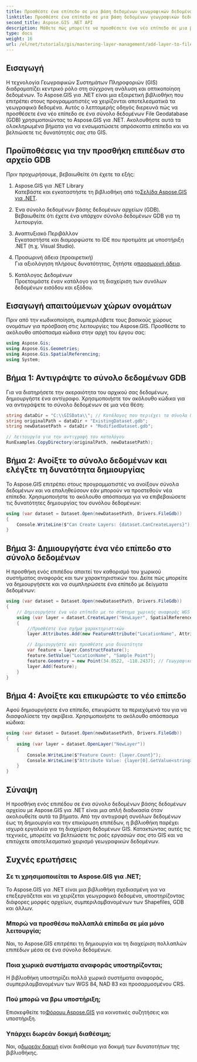 ```yaml
---
title: Προσθέστε ένα επίπεδο σε μια βάση δεδομένων γεωγραφικών δεδομένων χρησιμοποιώντας το Aspose.GIS για .NET
linktitle: Προσθέστε ένα επίπεδο σε μια βάση δεδομένων γεωγραφικών δεδομένων
second_title: Aspose.GIS .NET API
description: Μάθετε πώς μπορείτε να προσθέσετε ένα νέο επίπεδο σε μια βάση δεδομένων αρχείων (GDB) χρησιμοποιώντας το Aspose.GIS για .NET. Αυτός ο περιεκτικός οδηγός καλύπτει προϋποθέσεις, εισαγωγές χώρου ονομάτων και λεπτομερή βήματα για τη δημιουργία και την επικύρωση επιπέδων στα σύνολα δεδομένων GIS.
type: docs
weight: 16
url: /el/net/tutorials/gis/mastering-layer-management/add-layer-to-file-geo-database/
---
```

## Εισαγωγή

Η τεχνολογία Γεωγραφικών Συστημάτων Πληροφοριών (GIS) διαδραματίζει κεντρικό ρόλο στη σύγχρονη ανάλυση και οπτικοποίηση δεδομένων. Το Aspose.GIS για .NET είναι μια εξαιρετική βιβλιοθήκη που επιτρέπει στους προγραμματιστές να χειρίζονται αποτελεσματικά τα γεωγραφικά δεδομένα. Αυτός ο λεπτομερής οδηγός διερευνά πώς να προσθέσετε ένα νέο επίπεδο σε ένα σύνολο δεδομένων File Geodatabase (GDB) χρησιμοποιώντας το Aspose.GIS για .NET. Ακολουθήστε αυτά τα ολοκληρωμένα βήματα για να ενσωματώσετε απρόσκοπτα επίπεδα και να βελτιώσετε τις δυνατότητές σας στο GIS.

## Προϋποθέσεις για την προσθήκη επιπέδων στο αρχείο GDB

Πριν προχωρήσουμε, βεβαιωθείτε ότι έχετε τα εξής:

1. Aspose.GIS για .NET Library  
    Κατεβάστε και εγκαταστήστε τη βιβλιοθήκη από το[Σελίδα Aspose.GIS για .NET](https://reference.aspose.com/gis/net/).

2. Ένα σύνολο δεδομένων βάσης δεδομένων αρχείων (GDB).  
   Βεβαιωθείτε ότι έχετε ένα υπάρχον σύνολο δεδομένων GDB για τη λειτουργία.

3. Αναπτυξιακό Περιβάλλον  
   Εγκαταστήστε και διαμορφώστε το IDE που προτιμάτε με υποστήριξη .NET (π.χ. Visual Studio).

4. Προσωρινή άδεια (προαιρετική)  
    Για αξιολόγηση πλήρους δυνατότητας, ζητήστε α[προσωρινή άδεια](https://purchase.conholdate.com/temporary-license/).

5. Κατάλογος Δεδομένων  
   Προετοιμάστε έναν κατάλογο για τη διαχείριση των συνόλων δεδομένων εισόδου και εξόδου.

## Εισαγωγή απαιτούμενων χώρων ονομάτων

Πριν από την κωδικοποίηση, συμπεριλάβετε τους βασικούς χώρους ονομάτων για πρόσβαση στις λειτουργίες του Aspose.GIS. Προσθέστε το ακόλουθο απόσπασμα κώδικα στην αρχή του έργου σας:

```csharp
using Aspose.Gis;
using Aspose.Gis.Geometries;
using Aspose.Gis.SpatialReferencing;
using System;
```

## Βήμα 1: Αντιγράψτε το σύνολο δεδομένων GDB

Για να διατηρήσετε την ακεραιότητα του αρχικού σας δεδομένων, δημιουργήστε ένα αντίγραφο. Χρησιμοποιήστε τον ακόλουθο κώδικα για να αντιγράψετε το σύνολο δεδομένων σε μια νέα θέση:

```csharp
string dataDir = "C:\\GISData\\"; // Κατάλογος που περιέχει τα σύνολα δεδομένων σας
string originalPath = dataDir + "ExistingDataset.gdb";
string newDatasetPath = dataDir + "ModifiedDataset.gdb";

// Λειτουργία για την αντιγραφή του καταλόγου
RunExamples.CopyDirectory(originalPath, newDatasetPath);
```

## Βήμα 2: Ανοίξτε το σύνολο δεδομένων και ελέγξτε τη δυνατότητα δημιουργίας

Το Aspose.GIS επιτρέπει στους προγραμματιστές να ανοίξουν σύνολα δεδομένων και να επαληθεύσουν εάν μπορούν να προστεθούν νέα επίπεδα. Χρησιμοποιήστε το ακόλουθο απόσπασμα για να επιβεβαιώσετε τις δυνατότητες δημιουργίας του συνόλου δεδομένων:

```csharp
using (var dataset = Dataset.Open(newDatasetPath, Drivers.FileGdb))
{
    Console.WriteLine($"Can Create Layers: {dataset.CanCreateLayers}"); // Πρέπει να επιστρέψει True
}
```

## Βήμα 3: Δημιουργήστε ένα νέο επίπεδο στο σύνολο δεδομένων

Η προσθήκη ενός επιπέδου απαιτεί τον καθορισμό του χωρικού συστήματος αναφοράς και των χαρακτηριστικών του. Δείτε πώς μπορείτε να δημιουργήσετε και να συμπληρώσετε ένα επίπεδο με δείγματα δεδομένων:

```csharp
using (var dataset = Dataset.Open(newDatasetPath, Drivers.FileGdb))
{
    // Δημιουργήστε ένα νέο επίπεδο με το σύστημα χωρικής αναφοράς WGS 84
    using (var layer = dataset.CreateLayer("NewLayer", SpatialReferenceSystem.Wgs84))
    {
        //Προσθέστε ένα σχήμα χαρακτηριστικών
        layer.Attributes.Add(new FeatureAttribute("LocationName", AttributeDataType.String));

        // Δημιουργήστε και προσθέστε μια δυνατότητα
        var feature = layer.ConstructFeature();
        feature.SetValue("LocationName", "Sample Point");
        feature.Geometry = new Point(34.0522, -118.2437); // Γεωγραφικό μήκος και γεωγραφικό πλάτος
        layer.Add(feature);
    }
}
```

## Βήμα 4: Ανοίξτε και επικυρώστε το νέο επίπεδο

Αφού δημιουργήσετε ένα επίπεδο, επικυρώστε τα περιεχόμενά του για να διασφαλίσετε την ακρίβεια. Χρησιμοποιήστε το ακόλουθο απόσπασμα κώδικα:

```csharp
using (var dataset = Dataset.Open(newDatasetPath, Drivers.FileGdb))
{
    using (var layer = dataset.OpenLayer("NewLayer"))
    {
        Console.WriteLine($"Feature Count: {layer.Count}");
        Console.WriteLine($"Attribute Value: {layer[0].GetValue<string>("LocationName")}");
    }
}
```

## Σύναψη

Η προσθήκη ενός επιπέδου σε ένα σύνολο δεδομένων βάσης δεδομένων αρχείου με Aspose.GIS για .NET είναι μια απλή διαδικασία όταν ακολουθείτε αυτά τα βήματα. Από την αντιγραφή συνόλων δεδομένων έως τη δημιουργία και την επικύρωση επιπέδων, η βιβλιοθήκη παρέχει ισχυρά εργαλεία για τη διαχείριση δεδομένων GIS. Κατακτώντας αυτές τις τεχνικές, μπορείτε να βελτιώσετε τις ροές εργασιών σας στο GIS και να επιτύχετε αποτελεσματικό χειρισμό γεωγραφικών δεδομένων.

## Συχνές ερωτήσεις

### Σε τι χρησιμοποιείται το Aspose.GIS για .NET;
Το Aspose.GIS για .NET είναι μια βιβλιοθήκη σχεδιασμένη για να επεξεργάζεται και να χειρίζεται γεωγραφικά δεδομένα, υποστηρίζοντας διάφορες μορφές αρχείων, συμπεριλαμβανομένων των Shapefiles, GDB και άλλων.

### Μπορώ να προσθέσω πολλαπλά επίπεδα σε μία μόνο λειτουργία;
Ναι, το Aspose.GIS επιτρέπει τη δημιουργία και τη διαχείριση πολλαπλών επιπέδων μέσα σε ένα σύνολο δεδομένων.

### Ποια χωρικά συστήματα αναφοράς υποστηρίζονται;
Η βιβλιοθήκη υποστηρίζει πολλά χωρικά συστήματα αναφοράς, συμπεριλαμβανομένων των WGS 84, NAD 83 και προσαρμοσμένου CRS.

### Πού μπορώ να βρω υποστήριξη;
 Επισκεφθείτε το[Φόρουμ Aspose.GIS](https://forum.aspose.com/c/gis/33) για κοινοτικές συζητήσεις και υποστήριξη.

### Υπάρχει δωρεάν δοκιμή διαθέσιμη;
 Ναι, α[δωρεάν δοκιμή](https://releases.aspose.com/) είναι διαθέσιμο για δοκιμή των δυνατοτήτων της βιβλιοθήκης.